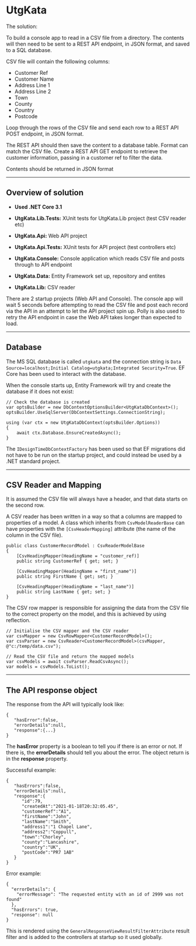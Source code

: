 # UtgKata
 
The solution:

To build a console app to read in a CSV file from a directory. The contents will then need to be sent to a REST API endpoint, in JSON format, and saved to a SQL database.

CSV file will contain the following columns:
 - Customer Ref
 - Customer Name
 - Address Line 1
 - Address Line 2
 - Town
 - County
 - Country
 - Postcode

Loop through the rows of the CSV file and send each row to a REST API POST endpoint, in JSON format.

The REST API should then save the content to a database table. Format can match the CSV file.
Create a REST API GET endpoint to retrieve the customer information, passing in a customer ref to filter the data.

Contents should be returned in JSON format

---

## Overview of solution

 - **Used .NET Core 3.1**

 - **UtgKata.Lib.Tests:** XUnit tests for UtgKata.Lib project (test CSV reader etc)
 - **UtgKata.Api:** Web API project
 - **UtgKata.Api.Tests:** XUnit tests for API project (test controllers etc)
 - **UtgKata.Console:** Console application which reads CSV file and posts through to API endpoint
 - **UtgKata.Data:** Entity Framework set up, repository and entites 
 - **UtgKata.Lib:** CSV reader 
 
There are 2 startup projects (Web API and Console). The console app will wait 5 seconds before attempting to read the CSV file and post each record via the API in an attempt to let the API project spin up. Polly is also used to retry the API endpoint in case the Web API takes longer than expected to load.

---

## Database

The MS SQL database is called `utgkata` and the connection string is `Data Source=localhost;Initial Catalog=utgkata;Integrated Security=True`. EF Core has been used to interact with the database.

When the console starts up, Entity Framework will try and create the database if it does not exist:

```
// Check the database is created
var optsBuilder = new DbContextOptionsBuilder<UtgKataDbContext>();
optsBuilder.UseSqlServer(DbContextSettings.ConnectionString);

using (var ctx = new UtgKataDbContext(optsBuilder.Options))
{
    await ctx.Database.EnsureCreatedAsync();
}
```

The `IDesignTimeDbContextFactory` has been used so that EF migrations did not have to be run on the startup project, and could instead be used by a .NET standard project.

---

## CSV Reader and Mapping

It is assumed the CSV file will always have a header, and that data starts on the second row.

A CSV reader has been written in a way so that a columns are mapped to properties of a model. A class which inherits from `CsvModelReaderBase` can have properties with
the `[CsvHeaderMapping]` attribute (the name of the column in the CSV file).

```
public class CustomerRecordModel : CsvReaderModelBase
{
    [CsvHeadingMapper(HeadingName = "customer_ref)]
    public string CustomerRef { get; set; }

    [CsvHeadingMapper(HeadingName = "first_name")]
    public string FirstName { get; set; }

    [CsvHeadingMapper(HeadingName = "last_name")]
    public string LastName { get; set; }
}
```

The CSV row mapper is responsible for assigning the data from the CSV file to the correct property on the model, and this is achieved by using reflection. 

```
// Initialise the CSV mapper and the CSV reader
var csvMapper = new CsvRowMapper<CustomerRecordModel>();
var csvParser = new CsvReader<CustomerRecordModel>(csvMapper, @"c:/temp/data.csv");

// Read the CSV file and return the mapped models
var csvModels = await csvParser.ReadCsvAsync();
var models = csvModels.ToList();
```

---

## The API response object

The response from the API will typically look like:

```
{
   "hasError":false,
   "errorDetails":null,
   "response":{...}
}
```

The **hasError** property is a boolean to tell you if there is an error or not. If there is, the **errorDetails** should tell you about the error. The object return is in the **response** property.

Successful example:

```
{
   "hasErrors":false,
   "errorDetails":null,
   "response":{
      "id":79,
      "createdAt":"2021-01-18T20:32:05.45",
      "customerRef":"A1",
      "firstName":"John",
      "lastName":"Smith",
      "address1":"1 Chapel Lane",
      "address2":"Coppull",
      "town":"Chorley",
      "county":"Lancashire",
      "country":"UK",
      "postCode":"PR7 1AB"
   }
}
```

Error example:

```
{
  "errorDetails": {
    "errorMessage": "The requested entity with an id of 2999 was not found"
  },
  "hasErrors": true,
  "response": null
}
```
This is rendered using the `GeneralResponseViewResultFilterAttribute` result filter and is added to the controllers at startup so it used globally.
